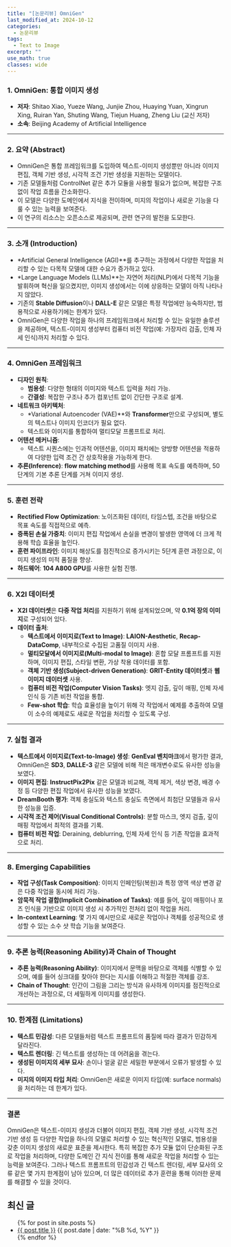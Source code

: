 ```yaml
---
title: "[논문리뷰] OmniGen"
last_modified_at: 2024-10-12
categories:
  - 논문리뷰
tags:
  - Text to Image
excerpt: ""
use_math: true
classes: wide
---
```


### 1. **OmniGen: 통합 이미지 생성**

- **저자**: Shitao Xiao, Yueze Wang, Junjie Zhou, Huaying Yuan, Xingrun Xing, Ruiran Yan, Shuting Wang, Tiejun Huang, Zheng Liu (교신 저자)
- **소속**: Beijing Academy of Artificial Intelligence

---

### 2. **요약 (Abstract)**

- OmniGen은 통합 프레임워크를 도입하여 텍스트-이미지 생성뿐만 아니라 이미지 편집, 객체 기반 생성, 시각적 조건 기반 생성을 지원하는 모델이다.
- 기존 모델들처럼 ControlNet 같은 추가 모듈을 사용할 필요가 없으며, 복잡한 구조 없이 작업 흐름을 간소화한다.
- 이 모델은 다양한 도메인에서 지식을 전이하며, 미지의 작업이나 새로운 기능을 다룰 수 있는 능력을 보여준다.
- 이 연구의 리소스는 오픈소스로 제공되며, 관련 연구의 발전을 도모한다.

---

### 3. **소개 (Introduction)**

- *Artificial General Intelligence (AGI)**를 추구하는 과정에서 다양한 작업을 처리할 수 있는 다목적 모델에 대한 수요가 증가하고 있다.
- *Large Language Models (LLMs)**는 자연어 처리(NLP)에서 다목적 기능을 발휘하며 혁신을 일으켰지만, 이미지 생성에서는 이에 상응하는 모델이 아직 나타나지 않았다.
- 기존의 **Stable Diffusion**이나 **DALL-E** 같은 모델은 특정 작업에만 능숙하지만, 범용적으로 사용하기에는 한계가 있다.
- OmniGen은 다양한 작업을 하나의 프레임워크에서 처리할 수 있는 유일한 솔루션을 제공하며, 텍스트-이미지 생성부터 컴퓨터 비전 작업(예: 가장자리 검출, 인체 자세 인식)까지 처리할 수 있다.

---

### 4. **OmniGen 프레임워크**

- **디자인 원칙**:
    - **범용성**: 다양한 형태의 이미지와 텍스트 입력을 처리 가능.
    - **간결성**: 복잡한 구조나 추가 컴포넌트 없이 간단한 구조로 설계.
- **네트워크 아키텍처**:
    - *Variational Autoencoder (VAE)**와 **Transformer**만으로 구성되며, 별도의 텍스트나 이미지 인코더가 필요 없다.
    - 텍스트와 이미지를 통합하여 멀티모달 프롬프트로 처리.
- **어텐션 메커니즘**:
    - 텍스트 시퀀스에는 인과적 어텐션을, 이미지 패치에는 양방향 어텐션을 적용하여 다양한 입력 조건 간 상호작용을 가능하게 한다.
- **추론(Inference)**: **flow matching method**를 사용해 목표 속도를 예측하며, 50단계의 기본 추론 단계를 거쳐 이미지 생성.

---

### 5. **훈련 전략**

- **Rectified Flow Optimization**: 노이즈화된 데이터, 타임스텝, 조건을 바탕으로 목표 속도를 직접적으로 예측.
- **증폭된 손실 가중치**: 이미지 편집 작업에서 손실을 변경이 발생한 영역에 더 크게 적용해 학습 효율을 높인다.
- **훈련 파이프라인**: 이미지 해상도를 점진적으로 증가시키는 5단계 훈련 과정으로, 이미지 생성의 미적 품질을 향상.
- **하드웨어**: **104 A800 GPU**를 사용한 실험 진행.

---

### 6. **X2I 데이터셋**

- **X2I 데이터셋**은 **다중 작업 처리**를 지원하기 위해 설계되었으며, 약 **0.1억 장의 이미지**로 구성되어 있다.
- **데이터 출처**:
    - **텍스트에서 이미지로(Text to Image)**: **LAION-Aesthetic**, **Recap-DataComp**, 내부적으로 수집된 고품질 이미지 사용.
    - **멀티모달에서 이미지로(Multi-modal to Image)**: 혼합 모달 프롬프트를 지원하며, 이미지 편집, 스타일 변환, 가상 착용 데이터를 포함.
    - **객체 기반 생성(Subject-driven Generation)**: **GRIT-Entity 데이터셋**과 **웹 이미지 데이터셋** 사용.
    - **컴퓨터 비전 작업(Computer Vision Tasks)**: 엣지 검출, 깊이 매핑, 인체 자세 인식 등 기존 비전 작업을 통합.
    - **Few-shot 학습**: 학습 효율성을 높이기 위해 각 작업에서 예제를 추출하여 모델이 소수의 예제로도 새로운 작업을 처리할 수 있도록 구성.

---

### 7. **실험 결과**

- **텍스트에서 이미지로(Text-to-Image) 생성**: **GenEval 벤치마크**에서 평가한 결과, OmniGen은 **SD3**, **DALLE-3** 같은 모델에 비해 적은 매개변수로도 유사한 성능을 보였다.
- **이미지 편집**: **InstructPix2Pix** 같은 모델과 비교해, 객체 제거, 색상 변경, 배경 수정 등 다양한 편집 작업에서 유사한 성능을 보였다.
- **DreamBooth 평가**: 객체 충실도와 텍스트 충실도 측면에서 최첨단 모델들과 유사한 성능을 입증.
- **시각적 조건 제어(Visual Conditional Controls)**: 분할 마스크, 엣지 검출, 깊이 매핑 작업에서 최적의 결과를 기록.
- **컴퓨터 비전 작업**: Deraining, deblurring, 인체 자세 인식 등 기존 작업을 효과적으로 처리.

---

### 8. **Emerging Capabilities**

- **작업 구성(Task Composition)**: 이미지 인페인팅(복원)과 특정 영역 색상 변경 같은 다중 작업을 동시에 처리 가능.
- **암묵적 작업 결합(Implicit Combination of Tasks)**: 예를 들어, 깊이 매핑이나 포즈 인식을 기반으로 이미지 생성 시 추가적인 전처리 없이 작업을 처리.
- **In-context Learning**: 몇 가지 예시만으로 새로운 작업이나 객체를 성공적으로 생성할 수 있는 소수 샷 학습 기능을 보여준다.

---

### 9. **추론 능력(Reasoning Ability)과 Chain of Thought**

- **추론 능력(Reasoning Ability)**: 이미지에서 문맥을 바탕으로 객체를 식별할 수 있으며, 예를 들어 싱크대를 찾아야 한다는 지시를 이해하고 적절한 객체를 강조.
- **Chain of Thought**: 인간이 그림을 그리는 방식과 유사하게 이미지를 점진적으로 개선하는 과정으로, 더 세밀하게 이미지를 생성한다.

---

### 10. **한계점 (Limitations)**

- **텍스트 민감성**: 다른 모델들처럼 텍스트 프롬프트의 품질에 따라 결과가 민감하게 달라진다.
- **텍스트 렌더링**: 긴 텍스트를 생성하는 데 어려움을 겪는다.
- **생성된 이미지의 세부 묘사**: 손이나 얼굴 같은 세밀한 부분에서 오류가 발생할 수 있다.
- **미지의 이미지 타입 처리**: OmniGen은 새로운 이미지 타입(예: surface normals)을 처리하는 데 한계가 있다.

---

### 결론

OmniGen은 텍스트-이미지 생성과 더불어 이미지 편집, 객체 기반 생성, 시각적 조건 기반 생성 등 다양한 작업을 하나의 모델로 처리할 수 있는 혁신적인 모델로, 범용성을 갖춘 이미지 생성의 새로운 표준을 제시한다. 특히 복잡한 추가 모듈 없이 단순화된 구조로 작업을 처리하며, 다양한 도메인 간 지식 전이를 통해 새로운 작업을 처리할 수 있는 능력을 보여준다. 그러나 텍스트 프롬프트의 민감성과 긴 텍스트 렌더링, 세부 묘사의 오류 같은 몇 가지 한계점이 남아 있으며, 더 많은 데이터로 추가 훈련을 통해 이러한 문제를 해결할 수 있을 것이다.

## 최신 글
<ul>
  {% for post in site.posts %}
    <li>
      <a href="{{ post.url }}">{{ post.title }}</a>
      <span>{{ post.date | date: "%B %d, %Y" }}</span>
    </li>
  {% endfor %}
</ul>


